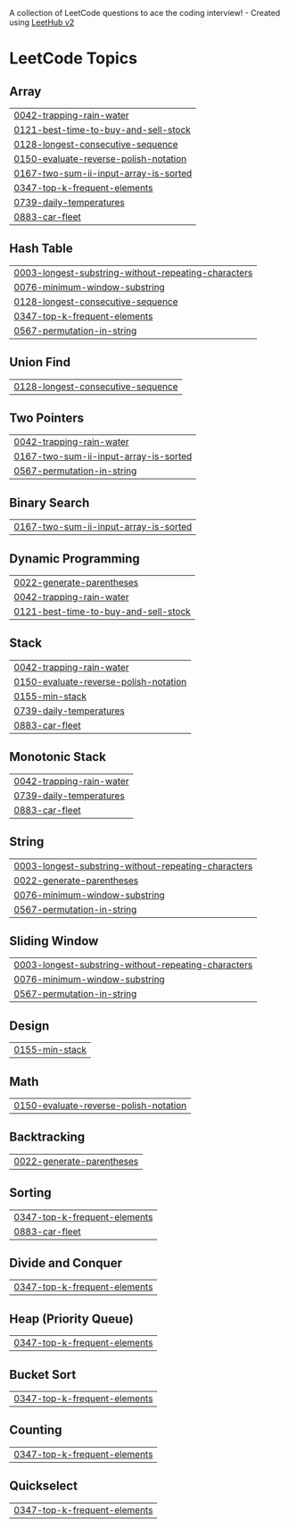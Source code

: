 A collection of LeetCode questions to ace the coding interview! - Created using [LeetHub v2](https://github.com/arunbhardwaj/LeetHub-2.0)
<!---LeetCode Topics Start-->
# LeetCode Topics
## Array
|  |
| ------- |
| [0042-trapping-rain-water](https://github.com/Jaspreet-10/LeetCode/tree/master/0042-trapping-rain-water) |
| [0121-best-time-to-buy-and-sell-stock](https://github.com/Jaspreet-10/LeetCode/tree/master/0121-best-time-to-buy-and-sell-stock) |
| [0128-longest-consecutive-sequence](https://github.com/Jaspreet-10/LeetCode/tree/master/0128-longest-consecutive-sequence) |
| [0150-evaluate-reverse-polish-notation](https://github.com/Jaspreet-10/LeetCode/tree/master/0150-evaluate-reverse-polish-notation) |
| [0167-two-sum-ii-input-array-is-sorted](https://github.com/Jaspreet-10/LeetCode/tree/master/0167-two-sum-ii-input-array-is-sorted) |
| [0347-top-k-frequent-elements](https://github.com/Jaspreet-10/LeetCode/tree/master/0347-top-k-frequent-elements) |
| [0739-daily-temperatures](https://github.com/Jaspreet-10/LeetCode/tree/master/0739-daily-temperatures) |
| [0883-car-fleet](https://github.com/Jaspreet-10/LeetCode/tree/master/0883-car-fleet) |
## Hash Table
|  |
| ------- |
| [0003-longest-substring-without-repeating-characters](https://github.com/Jaspreet-10/LeetCode/tree/master/0003-longest-substring-without-repeating-characters) |
| [0076-minimum-window-substring](https://github.com/Jaspreet-10/LeetCode/tree/master/0076-minimum-window-substring) |
| [0128-longest-consecutive-sequence](https://github.com/Jaspreet-10/LeetCode/tree/master/0128-longest-consecutive-sequence) |
| [0347-top-k-frequent-elements](https://github.com/Jaspreet-10/LeetCode/tree/master/0347-top-k-frequent-elements) |
| [0567-permutation-in-string](https://github.com/Jaspreet-10/LeetCode/tree/master/0567-permutation-in-string) |
## Union Find
|  |
| ------- |
| [0128-longest-consecutive-sequence](https://github.com/Jaspreet-10/LeetCode/tree/master/0128-longest-consecutive-sequence) |
## Two Pointers
|  |
| ------- |
| [0042-trapping-rain-water](https://github.com/Jaspreet-10/LeetCode/tree/master/0042-trapping-rain-water) |
| [0167-two-sum-ii-input-array-is-sorted](https://github.com/Jaspreet-10/LeetCode/tree/master/0167-two-sum-ii-input-array-is-sorted) |
| [0567-permutation-in-string](https://github.com/Jaspreet-10/LeetCode/tree/master/0567-permutation-in-string) |
## Binary Search
|  |
| ------- |
| [0167-two-sum-ii-input-array-is-sorted](https://github.com/Jaspreet-10/LeetCode/tree/master/0167-two-sum-ii-input-array-is-sorted) |
## Dynamic Programming
|  |
| ------- |
| [0022-generate-parentheses](https://github.com/Jaspreet-10/LeetCode/tree/master/0022-generate-parentheses) |
| [0042-trapping-rain-water](https://github.com/Jaspreet-10/LeetCode/tree/master/0042-trapping-rain-water) |
| [0121-best-time-to-buy-and-sell-stock](https://github.com/Jaspreet-10/LeetCode/tree/master/0121-best-time-to-buy-and-sell-stock) |
## Stack
|  |
| ------- |
| [0042-trapping-rain-water](https://github.com/Jaspreet-10/LeetCode/tree/master/0042-trapping-rain-water) |
| [0150-evaluate-reverse-polish-notation](https://github.com/Jaspreet-10/LeetCode/tree/master/0150-evaluate-reverse-polish-notation) |
| [0155-min-stack](https://github.com/Jaspreet-10/LeetCode/tree/master/0155-min-stack) |
| [0739-daily-temperatures](https://github.com/Jaspreet-10/LeetCode/tree/master/0739-daily-temperatures) |
| [0883-car-fleet](https://github.com/Jaspreet-10/LeetCode/tree/master/0883-car-fleet) |
## Monotonic Stack
|  |
| ------- |
| [0042-trapping-rain-water](https://github.com/Jaspreet-10/LeetCode/tree/master/0042-trapping-rain-water) |
| [0739-daily-temperatures](https://github.com/Jaspreet-10/LeetCode/tree/master/0739-daily-temperatures) |
| [0883-car-fleet](https://github.com/Jaspreet-10/LeetCode/tree/master/0883-car-fleet) |
## String
|  |
| ------- |
| [0003-longest-substring-without-repeating-characters](https://github.com/Jaspreet-10/LeetCode/tree/master/0003-longest-substring-without-repeating-characters) |
| [0022-generate-parentheses](https://github.com/Jaspreet-10/LeetCode/tree/master/0022-generate-parentheses) |
| [0076-minimum-window-substring](https://github.com/Jaspreet-10/LeetCode/tree/master/0076-minimum-window-substring) |
| [0567-permutation-in-string](https://github.com/Jaspreet-10/LeetCode/tree/master/0567-permutation-in-string) |
## Sliding Window
|  |
| ------- |
| [0003-longest-substring-without-repeating-characters](https://github.com/Jaspreet-10/LeetCode/tree/master/0003-longest-substring-without-repeating-characters) |
| [0076-minimum-window-substring](https://github.com/Jaspreet-10/LeetCode/tree/master/0076-minimum-window-substring) |
| [0567-permutation-in-string](https://github.com/Jaspreet-10/LeetCode/tree/master/0567-permutation-in-string) |
## Design
|  |
| ------- |
| [0155-min-stack](https://github.com/Jaspreet-10/LeetCode/tree/master/0155-min-stack) |
## Math
|  |
| ------- |
| [0150-evaluate-reverse-polish-notation](https://github.com/Jaspreet-10/LeetCode/tree/master/0150-evaluate-reverse-polish-notation) |
## Backtracking
|  |
| ------- |
| [0022-generate-parentheses](https://github.com/Jaspreet-10/LeetCode/tree/master/0022-generate-parentheses) |
## Sorting
|  |
| ------- |
| [0347-top-k-frequent-elements](https://github.com/Jaspreet-10/LeetCode/tree/master/0347-top-k-frequent-elements) |
| [0883-car-fleet](https://github.com/Jaspreet-10/LeetCode/tree/master/0883-car-fleet) |
## Divide and Conquer
|  |
| ------- |
| [0347-top-k-frequent-elements](https://github.com/Jaspreet-10/LeetCode/tree/master/0347-top-k-frequent-elements) |
## Heap (Priority Queue)
|  |
| ------- |
| [0347-top-k-frequent-elements](https://github.com/Jaspreet-10/LeetCode/tree/master/0347-top-k-frequent-elements) |
## Bucket Sort
|  |
| ------- |
| [0347-top-k-frequent-elements](https://github.com/Jaspreet-10/LeetCode/tree/master/0347-top-k-frequent-elements) |
## Counting
|  |
| ------- |
| [0347-top-k-frequent-elements](https://github.com/Jaspreet-10/LeetCode/tree/master/0347-top-k-frequent-elements) |
## Quickselect
|  |
| ------- |
| [0347-top-k-frequent-elements](https://github.com/Jaspreet-10/LeetCode/tree/master/0347-top-k-frequent-elements) |
<!---LeetCode Topics End-->